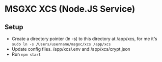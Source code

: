 # MSGXC XCS (Node.JS Service)

## Setup
* Create a directory pointer (ln -s) to this directory at /app/xcs, for me it's ```sudo ln -s /Users/username/msgxc/xcs /app/xcs```
* Update config files. /app/xcs/.env and /app/xcs/crypt.json
* Run ```npm start```
